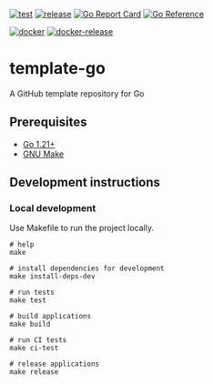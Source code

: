 [![test](https://github.com/ks6088ts/template-go/actions/workflows/test.yaml/badge.svg?branch=main)](https://github.com/ks6088ts/template-go/actions/workflows/test.yaml?query=branch%3Amain)
[![release](https://github.com/ks6088ts/template-go/actions/workflows/release.yaml/badge.svg)](https://github.com/ks6088ts/template-go/actions/workflows/release.yaml)
[![Go Report Card](https://goreportcard.com/badge/github.com/ks6088ts/template-go)](https://goreportcard.com/report/github.com/ks6088ts/template-go)
[![Go Reference](https://pkg.go.dev/badge/github.com/ks6088ts/template-go.svg)](https://pkg.go.dev/github.com/ks6088ts/template-go)

[![docker](https://github.com/ks6088ts/template-go/actions/workflows/docker.yaml/badge.svg?branch=main)](https://github.com/ks6088ts/template-go/actions/workflows/docker.yaml?query=branch%3Amain)
[![docker-release](https://github.com/ks6088ts/template-go/actions/workflows/docker-release.yaml/badge.svg?branch=main)](https://github.com/ks6088ts/template-go/actions/workflows/docker-release.yaml?query=branch%3Amain)

# template-go

A GitHub template repository for Go

## Prerequisites

- [Go 1.21+](https://go.dev/doc/install)
- [GNU Make](https://www.gnu.org/software/make/)

## Development instructions

### Local development

Use Makefile to run the project locally.

```shell
# help
make

# install dependencies for development
make install-deps-dev

# run tests
make test

# build applications
make build

# run CI tests
make ci-test

# release applications
make release
```

